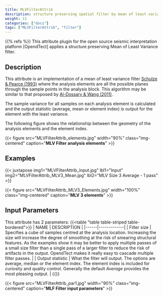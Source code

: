 ```yaml
---
title: MLVFilterAttrib
description: structure preserving spatial filter by mean of least variance filter
weight: 11
categories: ["docs"]
tags: ["MLVFilterAttrib", "filter"]
---
```

{{% refs %}}
This attribute plugin for the open source seismic interpretation platform [OpendTect]
applies a structure preserving Mean of Least Variance filter.

## Description

This attribute is an implementation of a mean of least variance filter
[Schulze & Pearce (1993)](http://proceedings.spiedigitallibrary.org/proceeding.aspx?articleid=1008684 "Value-and-criterion filters: a new filter structure based on morphological opening and closing. Mark A. Schulze and John A. Pearce. Proc. SPIE 1902, Nonlinear Image Processing IV, 106 (May 21, 1993)") where the analysis elements are all the possible planes through the sample points in the analysis block. This algorithm may be similar to that proposed by [Al-Dossary & Wang (2011)](http://library.seg.org/doi/abs/10.1190/1.3627375 "Structure‐preserving smoothing for 3D seismic attributes. Saleh Al‐Dossary and Yuchun Eugene Wang. SEG Technical Program Expanded Abstracts 2011. January 2011, 1004-1008").

The sample variance for all samples on each analysis element is calculated and the output statistic (average, mean or element index)
is output for the element with the least variance.

The following figure shows the relationship between the geometry of the analysis elements and the element index.

{{< figure src="MLVFilterAttrib_elements.jpg" width="90%" class="img-centered" caption="**MLV Filter analysis elements**" >}}

## Examples

{{< juxtapose img1="MLVFilterAttrib_input.jpg" lbl1="Input" img2="MLVFilterAttrib_MLV3_Mean.jpg" lbl2="MLV Size 3 Average - 1 pass" >}}
</br>

{{< figure src="MLVFilterAttrib_MLV3_Elements.jpg" width="100%" class="img-centered" caption="**MLV 3 elements**" >}}

## Input Parameters

This attribute has 2 parameters:
{{<table "table table-striped table-bordered">}}
| NAME | DESCRIPTION |
|------|-------------|
| Filter size | Specifies a cube of samples centred  at the analysis location. Increasing the size will increase the degree of smoothing at the risk of smearing structural features. As the examples show it may be better to apply multiple passes of a small size filter than a single pass of a larger filter to reduce the risk of artifacts in the output. OpendTect makes it really easy to cascade multiple filter passes. |
| Output statistic | What the filter will output. The options are average, median or the element index. The element index is included for curiosity and quality control. Generally the default *Average* provides the most pleasing output. |
{{</table>}}

{{< figure src="MLVFilterAttrib_par1.jpg" width="90%" class="img-centered" caption="**MLF Filter input parameters**" >}}


